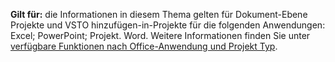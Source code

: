   **Gilt für:** die Informationen in diesem Thema gelten für Dokument\-Ebene Projekte und VSTO hinzufügen\-in-Projekte für die folgenden Anwendungen: Excel; PowerPoint; Projekt. Word. Weitere Informationen finden Sie unter [verfügbare Funktionen nach Office-Anwendung und Projekt Typ](../../vsto/features-available-by-office-application-and-project-type.md).

  